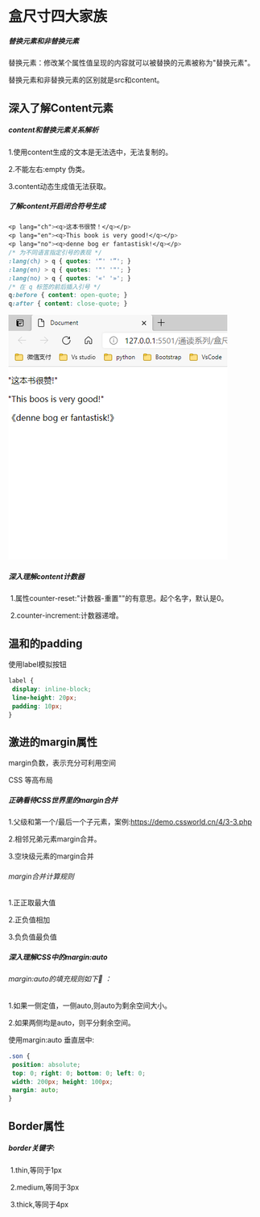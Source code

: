 # 盒尺寸四大家族

##### 替换元素和非替换元素 

替换元素：修改某个属性值呈现的内容就可以被替换的元素被称为"替换元素"。

替换元素和非替换元素的区别就是src和content。



## 深入了解Content元素

##### content和替换元素关系解析

1.使用content生成的文本是无法选中，无法复制的。

2.不能左右:empty 伪类。

3.content动态生成值无法获取。



##### 了解content开启闭合符号生成

```css
<p lang="ch"><q>这本书很赞！</q></p> 
<p lang="en"><q>This book is very good!</q></p> 
<p lang="no"><q>denne bog er fantastisk!</q></p> 
/* 为不同语言指定引号的表现 */ 
:lang(ch) > q { quotes: '“' '”'; } 
:lang(en) > q { quotes: '"' '"'; } 
:lang(no) > q { quotes: '«' '»'; } 
/* 在 q 标签的前后插入引号 */ 
q:before { content: open-quote; } 
q:after { content: close-quote; }
```



![](.\01.png)



##### 深入理解content计数器

​	1.属性counter-reset:"计数器-重置""的有意思。起个名字，默认是0。

​	2.counter-increment:计数器递增。



## 温和的padding

使用label模拟按钮

```css
label { 
 display: inline-block; 
 line-height: 20px; 
 padding: 10px; 
}
```



## 激进的margin属性

margin负数，表示充分可利用空间

CSS 等高布局



##### 正确看待CSS世界里的margin合并

1.父级和第一个/最后一个子元素，案例:https://demo.cssworld.cn/4/3-3.php

2.相邻兄弟元素margin合并。

3.空块级元素的margin合并

###### margin合并计算规则

1.正正取最大值

2.正负值相加

3.负负值最负值



##### 深入理解CSS中的margin:auto

###### margin:auto的填充规则如下:car:  ：​

1.如果一侧定值，一侧auto,则auto为剩余空间大小。

2.如果两侧均是auto，则平分剩余空间。





使用margin:auto 垂直居中:

```css
.son { 
 position: absolute; 
 top: 0; right: 0; bottom: 0; left: 0; 
 width: 200px; height: 100px; 
 margin: auto; 
}
```



## Border属性

##### border关键字:

​	1.thin,等同于1px

​    2.medium,等同于3px

​    3.thick,等同于4px



